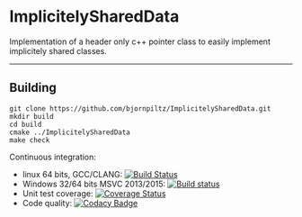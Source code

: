 # ImplicitelySharedData
Implementation of a header only c++ pointer class to easily implement implicitely shared classes.

--------
Building
--------
    git clone https://github.com/bjornpiltz/ImplicitelySharedData.git
    mkdir build 
    cd build 
    cmake ../ImplicitelySharedData
    make check

Continuous integration:
 - linux 64 bits, GCC/CLANG: [![Build Status](https://api.travis-ci.org/bjornpiltz/ImplicitelySharedData.png)](https://travis-ci.org/bjornpiltz/ImplicitelySharedData)
 - Windows 32/64 bits MSVC 2013/2015: [![Build status](https://ci.appveyor.com/api/projects/status/wjx7vr444tfxboab?svg=true)](https://ci.appveyor.com/project/bjornpiltz/implicitelyshareddata)
 - Unit test coverage: [![Coverage Status](https://coveralls.io/repos/github/bjornpiltz/ImplicitelySharedData/badge.svg?branch=master)](https://coveralls.io/github/bjornpiltz/ImplicitelySharedData?branch=master)
 - Code quality: [![Codacy Badge](https://api.codacy.com/project/badge/Grade/132a3b26cd4e4364ac6f4cd8166257ce)](https://www.codacy.com/app/bjornpiltz/ImplicitelySharedData?utm_source=github.com&utm_medium=referral&utm_content=bjornpiltz/ImplicitelySharedData&utm_campaign=badger)
